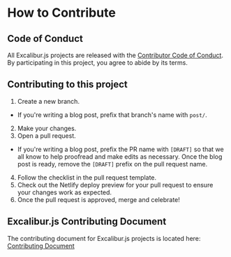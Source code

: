 # How to Contribute

## Code of Conduct

All Excalibur.js projects are released with the [Contributor Code of Conduct](https://github.com/excaliburjs/Excalibur/blob/master/.github/CODE_OF_CONDUCT.md). By participating in this project, you agree to abide by its terms.

## Contributing to this project

1. Create a new branch.
  - If you're writing a blog post, prefix that branch's name with `post/`.
2. Make your changes.
3. Open a pull request.
  - If you're writing a blog post, prefix the PR name with `[DRAFT]` so that we all know to help proofread and make edits as necessary. Once the blog post is ready, remove the `[DRAFT]` prefix on the pull request name.
4. Follow the checklist in the pull request template.
5. Check out the Netlify deploy preview for your pull request to ensure your changes work as expected.
6. Once the pull request is approved, merge and celebrate!

## Excalibur.js Contributing Document

The contributing document for Excalibur.js projects is located here: [Contributing Document](https://github.com/excaliburjs/Excalibur/blob/master/.github/CONTRIBUTING.md)
